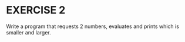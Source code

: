 # EXERCISE 2

Write a program that requests 2 numbers, evaluates and prints which is smaller and larger.
